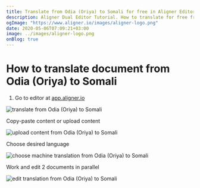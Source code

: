 ```yaml
---
title: Translate from Odia (Oriya) to Somali for free in Aligner Editor
description: Aligner Dual Editor Tutorial. How to translate for free from Odia (Oriya) to Somali. Aligner is multilingual document management platform. 
ogImage: "https://www.aligner.io/images/aligner-logo.png"
date: 2020-05-06T07:09:21+03:00
image: ../images/aligner-logo.png
onBlog: true
---
```


# How to translate document from Odia (Oriya) to Somali

1. Go to editor at [app.aligner.io](https://app.aligner.io "Aligner App web page")

![translate from Odia (Oriya) to Somali](../aligner-blank-editor.png "translate from Odia (Oriya) to Somali")

Copy-paste content or upload content

![upload content from Odia (Oriya) to Somali](../aligner-uploaded-document.png "upload content from Odia (Oriya) to Somali")

Choose desired language

![choose machine translation from Odia (Oriya) to Somali](../aligner-language-dropdown.png "choose machine translation from Odia (Oriya) to Somali")

Work and edit 2 documents in parallel

![edit translation from Odia (Oriya) to Somali](../aligner-double-sitded-editor.png "edit translation from Odia (Oriya) to Somali")


